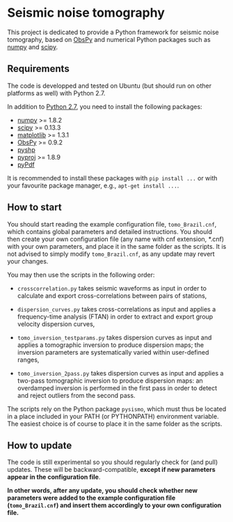 Seismic noise tomography
========================
This project is dedicated to provide a Python framework for seismic noise tomography, 
based on [ObsPy](https://github.com/obspy/obspy/wiki) and numerical Python packages 
such as [numpy](http://www.numpy.org/) and [scipy](http://www.scipy.org/).

Requirements
------------
The code is developped and tested on Ubuntu (but should run on other platforms as well)
with Python 2.7.

In addition to [Python 2.7](https://www.python.org/download/releases/2.7/), you need
to install the following packages:

- [numpy](http://www.numpy.org/) >= 1.8.2
- [scipy](http://www.scipy.org/) >= 0.13.3
- [matplotlib](http://matplotlib.org/) >= 1.3.1
- [ObsPy](https://github.com/obspy/obspy/wiki) >= 0.9.2
- [pyshp](https://github.com/GeospatialPython/pyshp)
- [pyproj](https://code.google.com/p/pyproj/) >= 1.8.9
- [pyPdf](http://pybrary.net/pyPdf/)

It is recommended to install these packages with `pip install ...` or with your
favourite package manager, e.g., `apt-get install ...`.

How to start
------------
You should start reading the example configuration file, `tomo_Brazil.cnf`, which
contains global parameters and detailed instructions. You should then create 
your own configuration file (any name with cnf extension, \*.cnf) with your
own parameters, and place it in the same folder as the scripts. It is not advised
to simply modify `tomo_Brazil.cnf`, as any update may revert your changes.

You may then use the scripts in the following order:

- `crosscorrelation.py` takes seismic waveforms as input in order to calculate 
and export cross-correlations between pairs of stations,

- `dispersion_curves.py` takes cross-correlations as input and applies
a frequency-time analysis (FTAN) in order to extract and export group velocity
dispersion curves,

- `tomo_inversion_testparams.py` takes dispersion curves as input and applies
 a tomographic inversion to produce dispersion maps; the inversion parameters
 are systematically varied within user-defined ranges,

- `tomo_inversion_2pass.py` takes dispersion curves as input and applies
 a two-pass tomographic inversion to produce dispersion maps: an overdamped
 inversion is performed in the first pass in order to detect and reject outliers
 from the second pass.
 
The scripts rely on the Python package `pysismo`, which must thus be located
in a place included in your PATH (or PYTHONPATH) environment variable. The easiest
choice is of course to place it in the same folder as the scripts.

How to update
-------------
The code is still experimental so you should regularly check for (and pull) 
updates. These will be backward-compatible, **except if new parameters appear 
in the configuration file**.

**In other words, after any update, you should check whether new parameters were added
to the example configuration file (`tomo_Brazil.cnf`) and insert them accordingly
to your own configuration file.**
